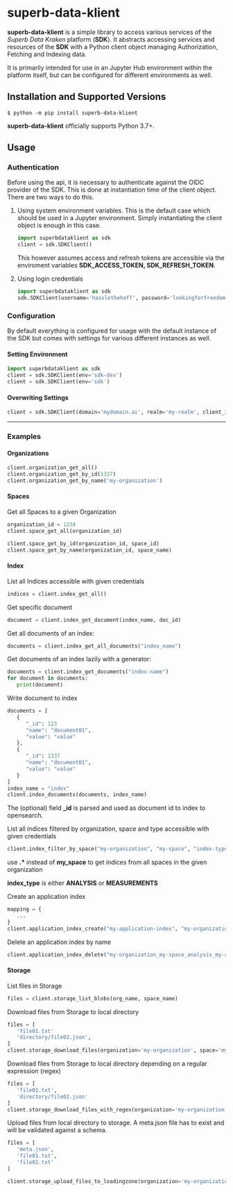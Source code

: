 # superb-data-klient

**superb-data-klient** is a simple library to access various services of the *Superb Data Kraken*  platform (**SDK**).
It abstracts accessing services and resources of the **SDK** with a Python client object managing Authorization, Fetching and Indexing data.

It is primarily intended for use in an Jupyter Hub environment within
the platform itself, but can be configured for different environments as well.

## Installation and Supported Versions

```console
$ python -m pip install superb-data-klient
```

 **superb-data-klient** officially supports Python 3.7+.

## Usage

### Authentication

Before using the api, it is necessary to authenticate against the OIDC provider of the SDK. This is done at instantiation time of the client object.
There are two ways to do this.

1. Using system environment variables. This is the default case which should be used in a Jupyter environment. Simply instantiating the client
   object is enough in this case.
    ```python
    import superbdataklient as sdk
    client = sdk.SDKClient()
    ```
   This however assumes access and refresh tokens are accessible via the enviroment variables **SDK_ACCESS_TOKEN, SDK_REFRESH_TOKEN**.


2. Using login credentials
    ``` python
    import superbdataklient as sdk
    sdk.SDKClient(username='hasslethehoff', password='lookingforfreedom')
    ```

### Configuration

By default everything is configured for usage with the default instance of the SDK but comes with settings for various different instances as well.

#### Setting Environment

``` python
import superbdataklient as sdk
client = sdk.SDKClient(env='sdk-dev')
client = sdk.SDKClient(env='sdk')
```

#### Overwriting Settings

``` python
client = sdk.SDKClient(domain='mydomain.ai', realm='my-realm', client_id='my-client-id', api_version='v13.37')
```

---

### Examples

#### Organizations

``` python
client.organization_get_all()
client.organization_get_by_id(1337)
client.organization_get_by_name('my-organization')
```

#### Spaces

Get all Spaces to a given Organization

``` python
organization_id = 1234
client.space_get_all(organization_id)
```

``` python
client.space_get_by_id(organization_id, space_id)
client.space_get_by_name(organization_id, space_name)
```

#### Index

List all Indices accessible with given credentials

``` python
indices = client.index_get_all()
```

Get specific document

``` python
document = client.index_get_document(index_name, doc_id)
``` 

Get all documents of an index:

``` python
documents = client.index_get_all_documents("index_name")
```

Get documents of an index lazily with a generator:

``` python
documents = client.index_get_documents("index-name")
for document in documents:
   print(document)
```
Write document to index

``` python
documents = [
   {
      "_id": 123
      "name": "document01",
      "value": "value"
   },
   {
      "_id": 1337
      "name": "document01",
      "value": "value"
   }
]
index_name = "index" 
client.index_documents(documents, index_name)
``` 
The (optional) field **_id** is parsed and used as document id to index to opensearch.

List all indices filtered by organization, space and type accessible with given credentials

``` python
client.index_filter_by_space("my-organization", "my-space", "index-type")
```

use **.\*** instead of **my_space** to get indices from all spaces in the given organization

**index_type** is either **ANALYSIS** or **MEASUREMENTS**


Create an application index

``` python
mapping = {
   ...
}
client.application_index_create("my-application-index", "my-organization", "my-space", mapping)
```

Delete an application index by name

``` python
client.application_index_delete("my-organization_my-space_analysis_my-application-index")
```


#### Storage

List files in Storage

``` python
files = client.storage_list_blobs(org_name, space_name)
```

Download files from Storage to local directory

``` python
files = [
   'file01.txt'
   'directory/file02.json',
]
client.storage_download_files(organization='my-organization', space='my-space', files=files, local_dir='tmp')
```

Download files from Storage to local directory depending on a regular expression (regex)
``` python
files = [
   'file01.txt',
   'directory/file02.json'
]
client.storage_download_files_with_regex(organization='my-organization', space='my-space', files=files, local_dir='tmp', regex=r'.*json$')
```

Upload files from local directory to storage. A meta.json file has to exist and will be validated against a schema.
``` python
files = [
   'meta.json',
   'file01.txt',
   'file02.txt'
]

client.storage_upload_files_to_loadingzone(organization='my-organization', space='my-space', files= files, local_dir='tmp')
```

